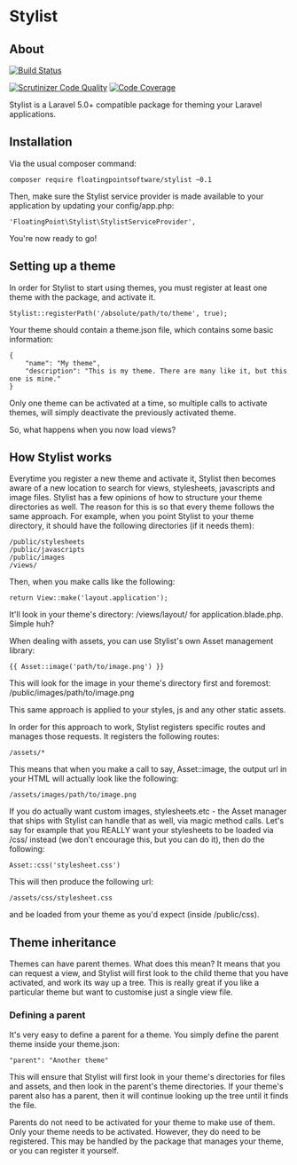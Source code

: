 # Stylist
## About

[![Build Status](https://travis-ci.org/floatingpointsoftware/stylist.svg?branch=master)](https://travis-ci.org/floatingpointsoftware/stylist)

[![Scrutinizer Code Quality](https://scrutinizer-ci.com/g/floatingpointsoftware/stylist/badges/quality-score.png?b=master)](https://scrutinizer-ci.com/g/floatingpointsoftware/stylist/?branch=master)
[![Code Coverage](https://scrutinizer-ci.com/g/floatingpointsoftware/stylist/badges/coverage.png?b=master)](https://scrutinizer-ci.com/g/floatingpointsoftware/stylist/?branch=master)

Stylist is a Laravel 5.0+ compatible package for theming your Laravel applications.

## Installation

Via the usual composer command:

    composer require floatingpointsoftware/stylist ~0.1

Then, make sure the Stylist service provider is made available to your application by updating your config/app.php:

    'FloatingPoint\Stylist\StylistServiceProvider',

You're now ready to go!

## Setting up a theme

In order for Stylist to start using themes, you must register at least one theme with the package, and activate it.

    Stylist::registerPath('/absolute/path/to/theme', true);

Your theme should contain a theme.json file, which contains some basic information:

    {
        "name": "My theme",
        "description": "This is my theme. There are many like it, but this one is mine."
    }

Only one theme can be activated at a time, so multiple calls to activate themes, will simply deactivate the previously activated theme.

So, what happens when you now load views?

## How Stylist works

Everytime you register a new theme and activate it, Stylist then becomes aware of a new location to search for views, stylesheets, javascripts and image files. Stylist has a few opinions of how to structure your theme directories as well. The reason for this is so that every theme follows the same approach. For example, when you point Stylist to your theme directory, it should have the following directories (if it needs them):

    /public/stylesheets
    /public/javascripts
    /public/images
    /views/

Then, when you make calls like the following:

    return View::make('layout.application');

It'll look in your theme's directory: /views/layout/ for application.blade.php. Simple huh?

When dealing with assets, you can use Stylist's own Asset management library:

    {{ Asset::image('path/to/image.png') }}

This will look for the image in your theme's directory first and foremost: /public/images/path/to/image.png

This same approach is applied to your styles, js and any other static assets.

In order for this approach to work, Stylist registers specific routes and manages those requests. It registers the following routes:

    /assets/*

This means that when you make a call to say, Asset::image, the output url in your HTML will actually look like the following:

    /assets/images/path/to/image.png

If you do actually want custom images, stylesheets.etc - the Asset manager that ships with Stylist can handle that as well, via magic method calls. Let's say for example that you REALLY want your stylesheets to be loaded via /css/ instead (we don't encourage this, but you can do it), then do the following:

    Asset::css('stylesheet.css')

This will then produce the following url:

    /assets/css/stylesheet.css

and be loaded from your theme as you'd expect (inside /public/css).

## Theme inheritance

Themes can have parent themes. What does this mean? It means that you can request a view, and Stylist will first look to the child theme that you have activated, and work its way up a tree. This is really great if you like a particular theme but want to customise just a single view file.

### Defining a parent

It's very easy to define a parent for a theme. You simply define the parent theme inside your theme.json:

    "parent": "Another theme"

This will ensure that Stylist will first look in your theme's directories for files and assets, and then look in the parent's theme directories. If your theme's parent also has a parent, then it will continue looking up the tree until it finds the file.

Parents do not need to be activated for your theme to make use of them. Only your theme needs to be activated. However, they do need to be registered. This may be handled by the package that manages your theme, or you can register it yourself.
